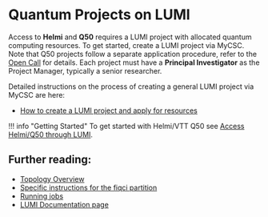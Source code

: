 # Quantum Projects on LUMI 

Access to **Helmi** and **Q50** requires a LUMI project with allocated quantum computing resources. 
To get started, create a LUMI project via MyCSC. Note that Q50 projects follow a separate application procedure, refer to the [Open Call](https://fiqci.fi/publications/2025-03-04-Q50-Call-1_2025) for details. Each project must have a **Principal Investigator** as the Project Manager, typically a senior researcher.


Detailed instructions on the process of creating a general LUMI project via MyCSC are here:

* [How to create a LUMI project and apply for resources](../../../accounts/how-to-create-new-project.md#how-to-create-finnish-lumi-projects)

!!! info "Getting Started"
	To get started with Helmi/VTT Q50 see
	[Access Helmi/Q50 through LUMI](access.md). 

## Further reading:

* [Topology Overview](specs.md)
* [Specific instructions for the fiqci partition](fiqci-partition.md)
* [Running jobs](running-quantum-jobs.md)
* [LUMI Documentation page](https://docs.lumi-supercomputer.eu/)